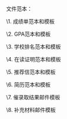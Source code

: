 文件范本：

\1.   成绩单范本和模板

\2.   GPA范本和模板

\3.   学校排名范本和模板

\4.   在读证明范本和模板

\5.   推荐信范本和模板

\6.   简历范本和模板

\7.   催录取结果邮件模板

\8.   补充材料邮件模板

